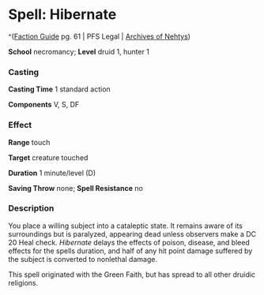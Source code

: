 # Spell: Hibernate

^([Faction Guide][ss-hibernate] pg. 61 | PFS Legal | [Archives of Nehtys][sn-hibernate])

**School** necromancy; **Level** druid 1, hunter 1

### Casting

**Casting Time** 1 standard action  

**Components** V, S, DF

### Effect

**Range** touch  

**Target** creature touched  

**Duration** 1 minute/level (D)  

**Saving Throw** none; **Spell Resistance** no

### Description

You place a willing subject into a cataleptic state. It remains aware of its surroundings but is paralyzed, appearing dead unless observers make a DC 20 Heal check. _Hibernate_ delays the effects of poison, disease, and bleed effects for the spells duration, and half of any hit point damage suffered by the subject is converted to nonlethal damage.  

This spell originated with the Green Faith, but has spread to all other druidic religions.

[ss-hibernate]: http://paizo.com/store/downloads/p
[sn-hibernate]: http://www.archivesofnethys.com/SpellDisplay.aspx?ItemName=Hibernate
